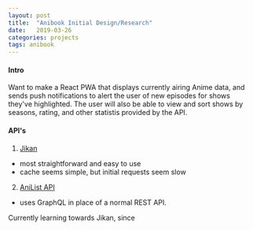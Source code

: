 ```yaml
---
layout: post
title:  "Anibook Initial Design/Research"
date:   2019-03-26
categories: projects
tags: anibook
---
```


#### Intro
Want to make a React PWA that displays currently airing Anime data, and sends push notifications to alert the user of new episodes for shows they've highlighted.  The user will also be able to view and sort shows by seasons, rating, and other statistis provided by the API.

#### API's
1. [Jikan](https://jikan.docs.apiary.io/#reference/0/anime)  
  * most straightforward and easy to use
  * cache seems simple, but initial requests seem slow
2. [AniList API](https://anilist.gitbook.io/anilist-apiv2-docs/)
  * uses GraphQL in place of a normal REST API.

Currently learning towards Jikan, since 
